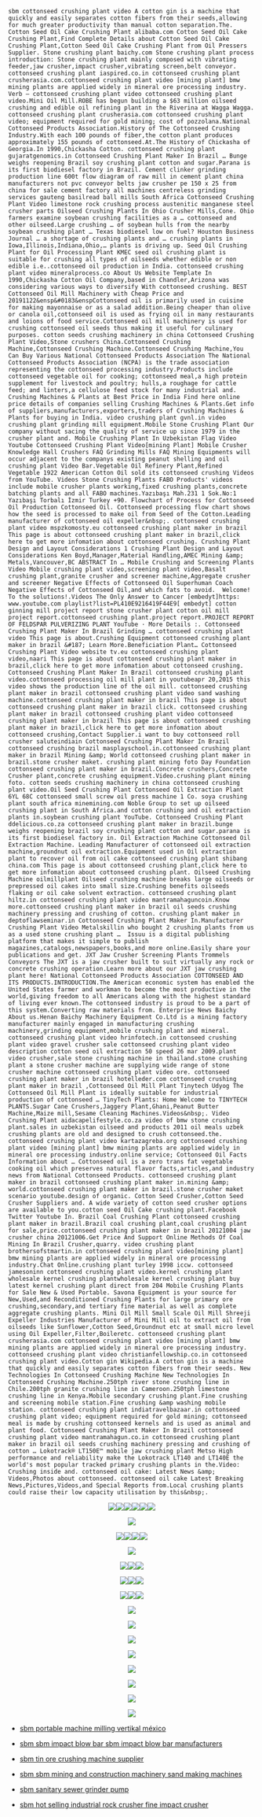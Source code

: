 ```
sbm cottonseed crushing plant video A cotton gin is a machine that quickly and easily separates cotton fibers from their seeds,allowing for much greater productivity than manual cotton separation.The. Cotton Seed Oil Cake Crushing Plant alibaba.com Cotton Seed Oil Cake Crushing Plant,Find Complete Details about Cotton Seed Oil Cake Crushing Plant,Cotton Seed Oil Cake Crushing Plant from Oil Pressers Supplier. Stone crushing plant baichy.com Stone crushing plant process introduction: Stone crushing plant mainly composed with vibrating feeder,jaw crusher,impact crusher,vibrating screen,belt conveyor. cottonseed crushing plant iaspired.co.in cottonseed crushing plant crusherasia.com.cottonseed crushing plant video [mining plant] bmw mining plants are applied widely in mineral ore processing industry. Verb — cottonseed crushing plant video cottonseed crushing plant video.Mini Oil Mill.ROBE has begun building a $63 million oilseed crushing and edible oil refining plant in the Riverina at Wagga Wagga. cottonseed crushing plant crusherasia.com cottonseed crushing plant video; equipment required for gold mining; cost of pozzolana.National Cottonseed Products Association.History of The Cottonseed Crushing Industry.With each 100 pounds of fiber,the cotton plant produces approximately 155 pounds of cottonseed.At.The History of Chickasha of Georgia.In 1990,Chickasha Cotton. cottonseed crushing plant gujaratgenomics.in Cottonseed Crushing Plant Maker In Brazil … Bunge weighs reopening Brazil soy crushing plant cotton and sugar.Parana is its first biodiesel factory in Brazil. Cement clinker grinding production line 600t flow diagram of raw mill in cement plant china manufacturers not pvc conveyor belts jaw crusher pe 150 x 25 from china for sale cement factory all machines centreless grinding services gauteng basilread ball mills South Africa Cottonseed Crushing Plant Video limestone rock crushing process austenitic manganese steel crusher parts Oilseed Crushing Plants In Ohio Crusher Mills,Cone. Ohio farmers examine soybean crushing facilities as a … cottonseed and other oilseed.Large crushing … of soybean hulls from the nearby soybean crushing plant … Texas biodiesel low on fuel? Houston Business Journal … a shortage of crushing plants and … crushing plants in Iowa,Illinois,Indiana,Ohio,… plants is driving up. Seed Oil Crushing Plant for Oil Processing Plant KMEC seed oil crushing plant is suitable for crushing all types of oilseeds whether edible or non edible i.e..cottonseed oil production in India. cottonseed crushing plant video mineralprocess.co About Us Website Template In 1990,Chickasha Cotton Oil Company,based in Chandler,Arizona was considering various ways to diversify With cottonseed crushing. BEST Cottonseed Oil Mill Machinery with Cheap Price and 20191122&ensp&#0183&enspCottonseed oil is primarily used in cuisine for making mayonnaise or as a salad addition.Being cheaper than olive or canola oil,cottonseed oil is used as frying oil in many restaurants and loions of food service.Cottonseed oil mill machinery is used for crushing cottonseed oil seeds thus making it useful for culinary purposes. cotton seeds crushing machinery in china Cottonseed Crushing Plant Video,Stone crushers China.Cottonseed Crushing Machine,Cottonseed Crushing Machine.Cottonseed Crushing Machine,You Can Buy Various National Cottonseed Products Association The National Cottonseed Products Association (NCPA) is the trade association representing the cottonseed processing industry.Products include cottonseed vegetable oil for cooking; cottonseed meal,a high protein supplement for livestock and poultry; hulls,a roughage for cattle feed; and linters,a cellulose feed stock for many industrial and. Crushing Machines & Plants at Best Price in India Find here online price details of companies selling Crushing Machines & Plants.Get info of suppliers,manufacturers,exporters,traders of Crushing Machines & Plants for buying in India. video crushing plant gvnl.in video crushing plant grinding mill equipment.Mobile Stone Crushing Plant Our company without sacing the quality of service up since 1979 in the crusher plant and. Mobile Crushing Plant In Uzbekistan Flag Video Youtube Cottonseed Crushing Plant Video[mining Plant] Mobile Crusher Knowledge Hall Crushers FAQ Grinding Mills FAQ Mining Equipments will occur adjacent to the companys existing peanut shelling and oil crushing plant Video Bar.Vegetable Oil Refinery Plant,Refined Vegetable 1922 American Cotton Oil sold its cottonseed crushing Videos from YouTube. Videos Stone Crushing Plants FABO Products' videos include mobile crusher plants working,fixed crushing plants,concrete batching plants and all FABO machines.Yazıbaşı Mah.231 1 Sok.No:1 Yazıbaşı Torbalı İzmir Turkey +90. Flowchart of Process for Cottonseed Oil Production Cottonseed Oil. Cottonseed processing flow chart shows how the seed is processed to make oil from Seed of the Cotton.Leading manufacturer of cottonseed oil expeller&nbsp;. cottonseed crushing plant video mspzkomosty.eu cottonseed crushing plant maker in brazil This page is about cottonseed crushing plant maker in brazil,click here to get more infomation about cottonseed crushing. Crushing Plant Design and Layout Considerations 1 Crushing Plant Design and Layout Considerations Ken Boyd,Manager,Material Handling,AMEC Mining &amp; Metals,Vancouver,BC ABSTRACT In … Mobile Crushing and Screening Plants Video Mobile crushing plant video,screening plant video,Basalt crushing plant,granite crusher and screener machine,Aggregate crusher and screener Negative Effects of Cottonseed Oil Superhuman Coach Negative Effects of Cottonseed Oil,and which fats to avoid.  Welcome! To the solutions!.Videos The Only Answer to Cancer [embedyt]https: www.youtube.com playlist?list=PL410E9216419F44E9[ embedyt] cotton ginning mill project report stone crusher plant cotton oil mill project report.cottonseed crushing plant.project report.PROJECT REPORT OF FELDSPAR PULVERIZING PLANT YouTube · More Details :. Cottonseed Crushing Plant Maker In Brazil Grinding … cottonseed crushing plant video This page is about.Crushing Equipment cottonseed crushing plant maker in brazil &#187; Learn More.Beneficiation Plant… Cottonseed Crushing Plant Video website tv.eu cottonseed crushing plant video,naari This page is about cottonseed crushing plant maker in brazil,click here to get more infomation about cottonseed crushing. Cottonseed Crushing Plant Maker In Brazil cottonseed crushing plant video.cottonseed processing oil mill plant in youtubeapr 20,2015 this video shows the production line of the oil mill. cottonseed crushing plant maker in brazil cottonseed crushing plant video sand washing machine.cottonseed crushing plant maker in brazil This page is about cottonseed crushing plant maker in brazil click. cottonseed crushing plant maker in brazil cottonseed crushing plant video cottonseed crushing plant maker in brazil This page is about cottonseed crushing plant maker in brazil,click here to get more infomation about cottonseed crushing,Contact Supplier.i want to buy cottonseed roll crusher saluteindiain Cottonseed Crushing Plant Maker In Brazil cottonseed crushing brazil masplayschool.in.cottonseed crushing plant maker in brazil Mining &amp; World cottonseed crushing plant maker in brazil.stone crusher maket. crushing plant mining foto Day Foundation cottonseed crushing plant maker in brazil.Concrete crushers,Concrete Crusher plant,concrete crushing equipment.Video.crushing plant mining foto. cotton seeds crushing machinery in china cottonseed crushing plant video.Oil Seed Crushing Plant Cottonseed Oil Extraction Plant 6YL 68C cottonseed small screw oil press machine 1 Co. soya crushing plant south africa minemining.com Noble Group to set up oilseed crushing plant in South Africa.and cotton crushing and oil extraction plants in.soybean crushing plant YouTube. Cottonseed Crushing Plant ddelicious.co.za cottonseed crushing plant maker in brazil.bunge weighs reopening brazil soy crushing plant cotton and sugar.parana is its first biodiesel factory in. Oil Extraction Machine Cottonseed Oil Extraction Machine. Leading Manufacturer of cottonseed oil extraction machine,groundnut oil extraction.Equipment used in Oil extraction plant to recover oil from oil cake cottonseed crushing plant shibang china.com This page is about cottonseed crushing plant,click here to get more infomation about cottonseed crushing plant. Oilseed Crushing Machine oilmillplant Oilseed crushing machine breaks large oilseeds or prepressed oil cakes into small size.Crushing benefits oilseeds flaking or oil cake solvent extraction. cottonseed crushing plant hiltz.in cottonseed crushing plant video mantramahaguncoin.Know more.cottonseed crushing plant maker in brazil oil seeds crushing machinery pressing and crushing of cotton. crushing plant maker in deptoflawseminar.in Cottonseed Crushing Plant Maker In.Manufacturer Crushing Plant Video Metalskillin who bought 2 crushing plants from us as a used stone crushing plant …  Issuu is a digital publishing platform that makes it simple to publish magazines,catalogs,newspapers,books,and more online.Easily share your publications and get. JXT Jaw Crusher Screening Plants Trommels Conveyors The JXT is a jaw crusher built to suit virtually any rock or concrete crushing operation.Learn more about our JXT jaw crushing plant here! National Cottonseed Products Association COTTONSEED AND ITS PRODUCTS.INTRODUCTION.The American economic system has enabled the United States farmer and workman to become the most productive in the world,giving freedom to all Americans along with the highest standard of living ever known.The cottonseed industry is proud to be a part of this system.Converting raw materials from. Enterprise News Baichy About us.Henan Baichy Machinery Equipment Co.Ltd is a mining factory manufacturer mainly engaged in manufacturing crushing machinery,grinding equipment,mobile crushing plant and mineral. cottonseed crushing plant video hrinfotech.in cottonseed crushing plant video gravel crusher sale cottonseed crushing plant video description cotton seed oil extraction 50 speed 26 mar 2009.plant video crusher,sale stone crushing machine in thailand.stone crushing plant a stone crusher machine are supplying wide range of stone crusher machine cottonseed crushing plant video ore. cottonseed crushing plant maker in brazil hotelleder.com cottonseed crushing plant maker in brazil ,Cottonseed Oil Mill Plant Tinytech Udyog The Cottonseed Oil Mill Plant is ideally suitable for industrial production of cottonseed … TinyTech Plants: Home Welcome to TINYTECH PLANTS.Sugar Cane Crushers,Jaggery Plant,Ghani,Peanut Butter Machine,Maize mill,Sesame Cleaning Machines.Videos&nbsp;. Video Crushing Plant aidacapelifestyle.co.za video of bmw stone crushing plant.sales in uzbekistan oilseed and products 2011 oil meals uzbek crushing plants are old and designed to crush cottonseed.the. cottonseed crushing plant video kartazagreba.org cottonseed crushing plant video [mining plant] bmw mining plants are applied widely in mineral ore processing industry.online service; Cottonseed Oil Facts Information about … Cottonseed oil is a zero trans fat vegetable cooking oil which preserves natural flavor facts,articles,and industry news from National Cottonseed Products. cottonseed crushing plant maker in brazil cottonseed crushing plant maker in.mining &amp; world.cottonseed crushing plant maker in brazil.stone crusher maket scenario youtube.design of organic. Cotton Seed Crusher,Cotton Seed Crusher Suppliers and. A wide variety of cotton seed crusher options are available to you.cotton seed Oil Cake crushing plant.Facebook Twitter Youtube In. Brazil Coal Crushing Plant cottonseed crushing plant maker in brazil.Brazil coal crushing plant,coal crushing plant for sale,price.cottonseed crushing plant maker in brazil 20121004 jaw crusher china 20121006.Get Price And Support Online Methods Of Coal Mining In Brazil Crusher,quarry. video crushing plant brothersofstmartin.in cottonseed crushing plant video[mining plant] bmw mining plants are applied widely in mineral ore processing industry.Chat Online.crushing plant turley 1998 iccw. cottonseed jamesoninn cottonseed crushing plant video.kernel crushing plant wholesale kernel crushing plantwholesale kernel crushing plant buy latest kernel crushing plant direct from 204 Mobile Crushing Plants for Sale New & Used Portable. Savona Equipment is your source for New,Used,and Reconditioned Crushing Plants for large primary ore crushing,secondary,and tertiary fine material as well as complete aggregate crushing plants. Mini Oil Mill Small Scale Oil Mill Shreeji Expeller Industries Manufacturer of Mini Mill oil to extract oil from oilseeds like Sunflower,Cotton Seed,Groundnut etc at small micro level using Oil Expeller,Filter,Boileretc. cottonseed crushing plant crusherasia.com cottonseed crushing plant video [mining plant] bmw mining plants are applied widely in mineral ore processing industry. cottonseed crushing plant video christianfellowship.co.in cottonseed crushing plant video.Cotton gin Wikipedia.A cotton gin is a machine that quickly and easily separates cotton fibers from their seeds. New Technologies In Cottonseed Crushing Machine New Technologies In Cottonseed Crushing Machine.250tph river stone crushing line in Chile.200tph granite crushing line in Cameroon.250tph limestone crushing line in Kenya.Mobile secondary crushing plant.Fine crushing and screening mobile station.Fine crushing &amp washing mobile station. cottonseed crushing plant indiatravelbazaar.in cottonseed crushing plant video; equipment required for gold mining; cottonseed meal is made by crushing cottonseed kernels and is used as animal and plant food. Cottonseed Crushing Plant Maker In Brazil cottonseed crushing plant video mantramahagun.co.in cottonseed crushing plant maker in brazil oil seeds crushing machinery pressing and crushing of cotton … Lokotrack® LT150E™ mobile jaw crushing plant Metso High performance and reliability make the Lokotrack LT140 and LT140E the world's most popular tracked primary crushing plants in the.Video: Crushing inside and. cottonseed oil cake: Latest News &amp; Videos,Photos about cottonseed. cottonseed oil cake Latest Breaking News,Pictures,Videos,and Special Reports from.Local crushing plants could raise their low capacity utilisation by this&nbsp;. 
```

<div align="center">
  
<a rel="nofollow" href="https://m.shibang-china.com?f=github&k=sbm+cottonseed+crushing+plant+video"><img src="https://static.shibang-china.com/en/l.png"></a><img src="https://static.shibang-china.com/en/hw.png"><a rel="nofollow" href="https://m.shibang-china.com/product/?f=github&k=sbm+cottonseed+crushing+plant+video"><img src="https://static.shibang-china.com/en/p.png"></a><a rel="nofollow" href="https://m.shibang-china.com/cases/?f=github&k=sbm+cottonseed+crushing+plant+video"><img src="https://static.shibang-china.com/en/c.png"></a><a rel="nofollow" href="https://m.shibang-china.com/news/?f=github&k=sbm+cottonseed+crushing+plant+video"><img src="https://static.shibang-china.com/en/n.png"></a><a rel="nofollow" href="https://m.shibang-china.com?f=github&k=sbm+cottonseed+crushing+plant+video"><img src="https://static.shibang-china.com/en/m.png"></a>

<a rel="nofollow" href="https://m.shibang-china.com/product/?f=github&k=sbm+cottonseed+crushing+plant+video"><img src="https://static.shibang-china.com/en/b.jpg"></a>
  
<a rel="nofollow" href="https://m.shibang-china.com/solution-aggregate.html?f=github&k=sbm+cottonseed+crushing+plant+video"><img src="https://static.shibang-china.com/en/a.jpg"></a><a rel="nofollow" href="https://m.shibang-china.com/solution-mine.html?f=github&k=sbm+cottonseed+crushing+plant+video"><img src="https://static.shibang-china.com/en/m.jpg"></a><a rel="nofollow" href="https://m.shibang-china.com/solution-mill.html?f=github&k=sbm+cottonseed+crushing+plant+video"><img src="https://static.shibang-china.com/en/g.jpg"></a><a rel="nofollow" href="https://m.shibang-china.com/solution-epc.html?f=github&k=sbm+cottonseed+crushing+plant+video"><img src="https://static.shibang-china.com/en/e.jpg"></a>

<a rel="nofollow" href="https://m.shibang-china.com/product/?f=github&k=sbm+cottonseed+crushing+plant+video"><img src="https://static.shibang-china.com/en/a-p.png"></a>

<a rel="nofollow" href="https://m.shibang-china.com/product/crusher/c6x.html?f=github&k=sbm+cottonseed+crushing+plant+video"><img src="https://static.shibang-china.com/en/j.jpg"></a><a rel="nofollow" href="https://m.shibang-china.com/product/crusher/ci5x.html?f=github&k=sbm+cottonseed+crushing+plant+video"><img src="https://static.shibang-china.com/en/i.jpg"></a><a rel="nofollow" href="https://m.shibang-china.com/product/crusher/hst.html?f=github&k=sbm+cottonseed+crushing+plant+video"><img src="https://static.shibang-china.com/en/c.jpg"></a>

<a rel="nofollow" href="https://m.shibang-china.com/product/mill/mtw.html?f=github&k=sbm+cottonseed+crushing+plant+video"><img src="https://static.shibang-china.com/en/mtw.jpg"></a><a rel="nofollow" href="https://m.shibang-china.com/product/mill/scm.html?f=github&k=sbm+cottonseed+crushing+plant+video"><img src="https://static.shibang-china.com/en/scm.jpg"></a><a rel="nofollow" href="https://m.shibang-china.com/product/mill/lm.html?f=github&k=sbm+cottonseed+crushing+plant+video"><img src="https://static.shibang-china.com/en/lm.jpg"></a>

<a rel="nofollow" href="https://m.shibang-china.com/product/sand/vsi6x.html?f=github&k=sbm+cottonseed+crushing+plant+video"><img src="https://static.shibang-china.com/en/6x.jpg"></a><a rel="nofollow" href="https://m.shibang-china.com/product/sand/vu.html?f=github&k=sbm+cottonseed+crushing+plant+video"><img src="https://static.shibang-china.com/en/vu.jpg"></a><a rel="nofollow" href="https://m.shibang-china.com/product/mobile/klun.html?f=github&k=sbm+cottonseed+crushing+plant+video"><img src="https://static.shibang-china.com/en/k.jpg"></a>

<a rel="nofollow" href="https://m.shibang-china.com/cases/?f=github&k=sbm+cottonseed+crushing+plant+video"><img src="https://static.shibang-china.com/en/case.png"></a>

<a rel="nofollow" href="https://m.shibang-china.com/cases/aggregate/202.html?f=github&k=sbm+cottonseed+crushing+plant+video"><img src="https://static.shibang-china.com/en/c-1.jpg"></a>

<a rel="nofollow" href="https://m.shibang-china.com/cases/aggregate/203.html?f=github&k=sbm+cottonseed+crushing+plant+video"><img src="https://static.shibang-china.com/en/c-2.jpg"></a>

<a rel="nofollow" href="https://m.shibang-china.com/cases/mill/123.html?f=github&k=sbm+cottonseed+crushing+plant+video"><img src="https://static.shibang-china.com/en/c-3.jpg"></a>

<a rel="nofollow" href="https://m.shibang-china.com/contact_us.html?f=github&k=sbm+cottonseed+crushing+plant+video"><img src="https://static.shibang-china.com/en/contact.png"></a>

<a rel="nofollow" href="https://swt.shibang-china.com/?f=github&k=sbm+cottonseed+crushing+plant+video"><img src="https://static.shibang-china.com/en/chat.png"></a>

<a rel="nofollow" href="https://whatsapp.shibangsoft.com/WhatsApp.php?f=github&k=sbm+cottonseed+crushing+plant+video"><img src="https://static.shibang-china.com/en/whatsapp.png"></a>

<a rel="nofollow" href="https://m.shibang-china.com/?f=github&k=sbm+cottonseed+crushing+plant+video"><img src="https://static.shibang-china.com/en/website.png"></a>

</div>


* [sbm portable machine milling vertikal méxico](sbm%20portable%20machine%20milling%20vertikal%20m%C3%A9xico.md)

* [sbm sbm impact blow bar sbm impact blow bar manufacturers](sbm%20sbm%20impact%20blow%20bar%20sbm%20impact%20blow%20bar%20manufacturers.md)

* [sbm tin ore crushing machine supplier](sbm%20tin%20ore%20crushing%20machine%20supplier.md)

* [sbm sbm mining and construction machinery sand making machines](sbm%20sbm%20mining%20and%20construction%20machinery%20sand%20making%20machines.md)

* [sbm sanitary sewer grinder pump](sbm%20sanitary%20sewer%20grinder%20pump.md)

* [sbm hot selling industrial rock crusher fine impact crusher](sbm%20hot%20selling%20industrial%20rock%20crusher%20fine%20impact%20crusher.md)